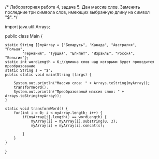 /*
 Лабораторная работа 4, задача 5.
 Дан массив слов. Заменить последние три символа слов, 
 имеющих выбранную длину на символ "$".
 */

import java.util.Arrays;

public class Main {
	
	static String []myArray = {"Беларусь", "Канада", "Австралия", "Польша", 
			"Германия", "Турция", "Египет", "Израиль", "Россия", "Бельгия"};
	static int wordLength = 6;//длинна слов над которыми будет проводится преобразование 
	static String s = "$";
	public static void main(String []args) {
		
		System.out.println("Массив слов: " + Arrays.toString(myArray));
		transformWord();
		System.out.println("Преобразованый массив слов: " + Arrays.toString(myArray));
	}
	
	static void transformWord() {
		for(int i = 0; i < myArray.length; i++) {
			if(myArray[i].length() == wordLength) {
				myArray[i] = myArray[i].substring(0, 3);
				myArray[i] = myArray[i].concat(s);
				
			}
		}
	}
}
